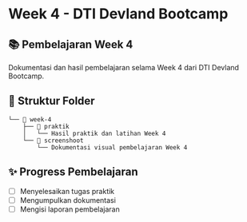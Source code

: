 # Week 4 - DTI Devland Bootcamp

## 📚 Pembelajaran Week 4

Dokumentasi dan hasil pembelajaran selama Week 4 dari DTI Devland Bootcamp.

## 📂 Struktur Folder

```
└── 📂 week-4
    ├── 📂 praktik
    │   └── Hasil praktik dan latihan Week 4
    └── 📂 screenshoot
        └── Dokumentasi visual pembelajaran Week 4
```

## ✨ Progress Pembelajaran

- [ ] Menyelesaikan tugas praktik
- [ ] Mengumpulkan dokumentasi
- [ ] Mengisi laporan pembelajaran
